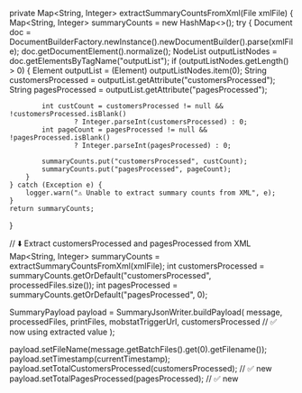 private Map<String, Integer> extractSummaryCountsFromXml(File xmlFile) {
    Map<String, Integer> summaryCounts = new HashMap<>();
    try {
        Document doc = DocumentBuilderFactory.newInstance().newDocumentBuilder().parse(xmlFile);
        doc.getDocumentElement().normalize();
        NodeList outputListNodes = doc.getElementsByTagName("outputList");
        if (outputListNodes.getLength() > 0) {
            Element outputList = (Element) outputListNodes.item(0);
            String customersProcessed = outputList.getAttribute("customersProcessed");
            String pagesProcessed = outputList.getAttribute("pagesProcessed");

            int custCount = customersProcessed != null && !customersProcessed.isBlank()
                    ? Integer.parseInt(customersProcessed) : 0;
            int pageCount = pagesProcessed != null && !pagesProcessed.isBlank()
                    ? Integer.parseInt(pagesProcessed) : 0;

            summaryCounts.put("customersProcessed", custCount);
            summaryCounts.put("pagesProcessed", pageCount);
        }
    } catch (Exception e) {
        logger.warn("⚠️ Unable to extract summary counts from XML", e);
    }
    return summaryCounts;
}

// ⬇️ Extract customersProcessed and pagesProcessed from XML <outputList>
Map<String, Integer> summaryCounts = extractSummaryCountsFromXml(xmlFile);
int customersProcessed = summaryCounts.getOrDefault("customersProcessed", processedFiles.size());
int pagesProcessed = summaryCounts.getOrDefault("pagesProcessed", 0);

SummaryPayload payload = SummaryJsonWriter.buildPayload(
        message,
        processedFiles,
        printFiles,
        mobstatTriggerUrl,
        customersProcessed // ✅ now using extracted value
);

payload.setFileName(message.getBatchFiles().get(0).getFilename());
payload.setTimestamp(currentTimestamp);
payload.setTotalCustomersProcessed(customersProcessed); // ✅ new
payload.setTotalPagesProcessed(pagesProcessed);         // ✅ new
